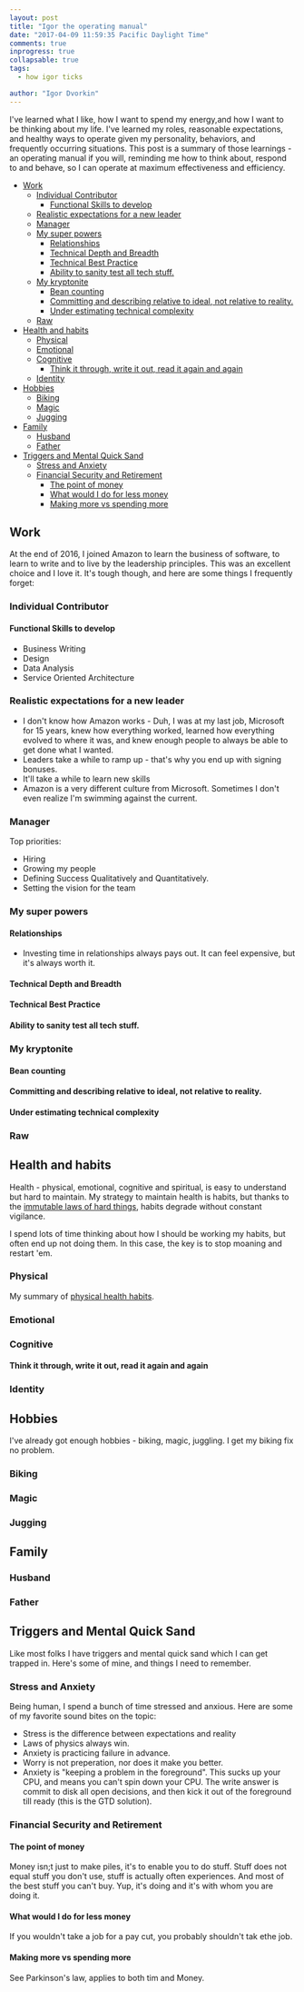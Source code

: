 ```yaml
---
layout: post
title: "Igor the operating manual"
date: "2017-04-09 11:59:35 Pacific Daylight Time"
comments: true
inprogress: true
collapsable: true
tags:
  - how igor ticks

author: "Igor Dvorkin"
---
```


I've learned what I like, how I want to spend my energy,and how I want to be thinking about my life. I've learned my roles, reasonable expectations, and healthy ways to operate given my personality, behaviors, and frequently occurring situations. This post is a summary of those learnings - an operating manual if you will, reminding me how to think about, respond to and behave, so I can operate at maximum effectiveness and efficiency.

<!-- prettier-ignore-start -->
<!-- vim-markdown-toc GFM -->

- [Work](#work)
    - [Individual Contributor](#individual-contributor)
        - [Functional Skills to develop](#functional-skills-to-develop)
    - [Realistic expectations for a new leader](#realistic-expectations-for-a-new-leader)
    - [Manager](#manager)
    - [My super powers](#my-super-powers)
        - [Relationships](#relationships)
        - [Technical Depth and Breadth](#technical-depth-and-breadth)
        - [Technical Best Practice](#technical-best-practice)
        - [Ability to sanity test all tech stuff.](#ability-to-sanity-test-all-tech-stuff)
    - [My kryptonite](#my-kryptonite)
        - [Bean counting](#bean-counting)
        - [Committing and describing relative to ideal, not relative to reality.](#committing-and-describing-relative-to-ideal-not-relative-to-reality)
        - [Under estimating technical complexity](#under-estimating-technical-complexity)
    - [Raw](#raw)
- [Health and habits](#health-and-habits)
    - [Physical](#physical)
    - [Emotional](#emotional)
    - [Cognitive](#cognitive)
        - [Think it through, write it out, read it again and again](#think-it-through-write-it-out-read-it-again-and-again)
    - [Identity](#identity)
- [Hobbies](#hobbies)
    - [Biking](#biking)
    - [Magic](#magic)
    - [Jugging](#jugging)
- [Family](#family)
    - [Husband](#husband)
    - [Father](#father)
- [Triggers and Mental Quick Sand](#triggers-and-mental-quick-sand)
    - [Stress and Anxiety](#stress-and-anxiety)
    - [Financial Security and Retirement](#financial-security-and-retirement)
        - [The point of money](#the-point-of-money)
        - [What would I do for less money](#what-would-i-do-for-less-money)
        - [Making more vs spending more](#making-more-vs-spending-more)

<!-- vim-markdown-toc -->
<!-- prettier-ignore-end -->

## Work

At the end of 2016, I joined Amazon to learn the business of software, to learn to write and to live by the leadership principles. This was an excellent choice and I love it. It's tough though, and here are some things I frequently forget:

### Individual Contributor

#### Functional Skills to develop

- Business Writing
- Design
- Data Analysis
- Service Oriented Architecture

### Realistic expectations for a new leader

- I don't know how Amazon works - Duh, I was at my last job, Microsoft for 15 years, knew how everything worked, learned how everything evolved to where it was, and knew enough people to always be able to get done what I wanted.
- Leaders take a while to ramp up - that's why you end up with signing bonuses.
- It'll take a while to learn new skills
- Amazon is a very different culture from Microsoft. Sometimes I don't even realize I'm swimming against the current.

### Manager

Top priorities:

- Hiring
- Growing my people
- Defining Success Qualitatively and Quantitatively.
- Setting the vision for the team

### My super powers

#### Relationships

- Investing time in relationships always pays out. It can feel expensive, but it's always worth it.

#### Technical Depth and Breadth

#### Technical Best Practice

#### Ability to sanity test all tech stuff.

### My kryptonite

#### Bean counting

#### Committing and describing relative to ideal, not relative to reality.

#### Under estimating technical complexity

### Raw

## Health and habits

Health - physical, emotional, cognitive and spiritual, is easy to understand but hard to maintain. My strategy to maintain health is habits, but thanks to the [immutable laws of hard things](http://~/Immutable-Laws-Of-Hard), habits degrade without constant vigilance.

I spend lots of time thinking about how I should be working my habits, but often end up not doing them. In this case, the key is to stop moaning and restart 'em.

### Physical

My summary of [physical health habits](https://medium.com/being-healthy/physical-health-a2f648e7574c).

### Emotional

### Cognitive

#### Think it through, write it out, read it again and again

### Identity

## Hobbies

I've already got enough hobbies - biking, magic, juggling. I get my biking fix no problem.

### Biking

### Magic

### Jugging

## Family

### Husband

### Father

## Triggers and Mental Quick Sand

Like most folks I have triggers and mental quick sand which I can get trapped in. Here's some of mine, and things I need to remember.

### Stress and Anxiety

Being human, I spend a bunch of time stressed and anxious. Here are some of my favorite sound bites on the topic:

- Stress is the difference between expectations and reality
- Laws of physics always win.
- Anxiety is practicing failure in advance.
- Worry is not preperation, nor does it make you better.
- Anxiety is "keeping a problem in the foreground". This sucks up your CPU, and means you can't spin down your CPU. The write answer is commit to disk all open decisions, and then kick it out of the foreground till ready (this is the GTD solution).

### Financial Security and Retirement

#### The point of money

Money isn;t just to make piles, it's to enable you to do stuff. Stuff does not equal stuff you don't use, stuff is actually often experiences. And most of the best stuff you can't buy. Yup, it's doing and it's with whom you are doing it.

#### What would I do for less money

If you wouldn't take a job for a pay cut, you probably shouldn't tak ethe job.

#### Making more vs spending more

See Parkinson's law, applies to both tim and Money.
